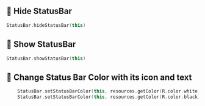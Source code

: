 ## 🫣 Hide StatusBar

```kotlin
StatusBar.hideStatusBar(this)
```
    
## 👀 Show StatusBar

```kotlin
StatusBar.showStatusBar(this)
```

## 🔄 Change Status Bar Color with its icon and text

```kotlin
    StatusBar.setStatusBarColor(this, resources.getColor(R.color.white), true)
    StatusBar.setStatusBarColor(this, resources.getColor(R.color.black), false)
````